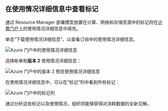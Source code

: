 ## 在使用情况详细信息中查看标记

通过 Resource Manager 部署模型放置在计算、网络和存储资源中的标记将在[计费门户](https://account.windowsazure.cn/)上的使用情况详细信息中填充。

单击“下载使用情况详细信息”，以查看订阅中的使用情况详细信息。

![Azure 门户中的使用情况详细信息](./media/virtual-machines-common-tag-usage/azure-portal-tags-usage-details.png)

选择帐单和**版本 2** 使用情况详细信息：

![Azure 门户中的版本 2 预览使用情况详细信息](./media/virtual-machines-common-tag-usage/azure-portal-version2-usage-details.png)

在使用情况详细信息中，可以在“标记”列中看到所有标记：

![Azure 门户中的标记列](./media/virtual-machines-common-tag-usage/azure-portal-tags-column.png)

通过分析这些标记以及使用情况，组织将能够获得对消耗数据的全新见解。

<!---HONumber=Mooncake_0606_2016-->
